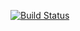 [![Build Status](https://travis-ci.org/avel0041/lab06.svg?branch=master)](https://travis-ci.org/avel0041/lab06)
